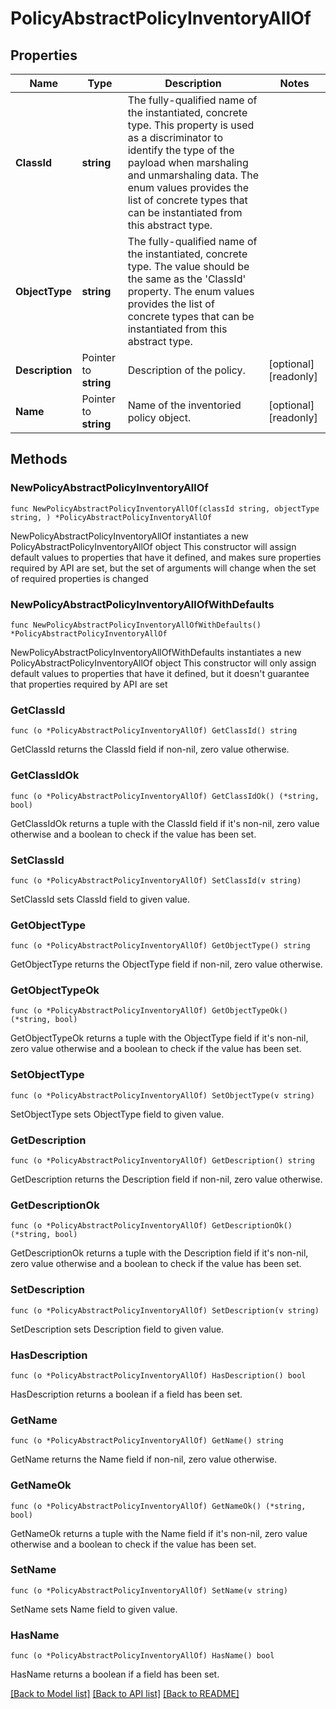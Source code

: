# PolicyAbstractPolicyInventoryAllOf

## Properties

Name | Type | Description | Notes
------------ | ------------- | ------------- | -------------
**ClassId** | **string** | The fully-qualified name of the instantiated, concrete type. This property is used as a discriminator to identify the type of the payload when marshaling and unmarshaling data. The enum values provides the list of concrete types that can be instantiated from this abstract type. | 
**ObjectType** | **string** | The fully-qualified name of the instantiated, concrete type. The value should be the same as the &#39;ClassId&#39; property. The enum values provides the list of concrete types that can be instantiated from this abstract type. | 
**Description** | Pointer to **string** | Description of the policy. | [optional] [readonly] 
**Name** | Pointer to **string** | Name of the inventoried policy object. | [optional] [readonly] 

## Methods

### NewPolicyAbstractPolicyInventoryAllOf

`func NewPolicyAbstractPolicyInventoryAllOf(classId string, objectType string, ) *PolicyAbstractPolicyInventoryAllOf`

NewPolicyAbstractPolicyInventoryAllOf instantiates a new PolicyAbstractPolicyInventoryAllOf object
This constructor will assign default values to properties that have it defined,
and makes sure properties required by API are set, but the set of arguments
will change when the set of required properties is changed

### NewPolicyAbstractPolicyInventoryAllOfWithDefaults

`func NewPolicyAbstractPolicyInventoryAllOfWithDefaults() *PolicyAbstractPolicyInventoryAllOf`

NewPolicyAbstractPolicyInventoryAllOfWithDefaults instantiates a new PolicyAbstractPolicyInventoryAllOf object
This constructor will only assign default values to properties that have it defined,
but it doesn't guarantee that properties required by API are set

### GetClassId

`func (o *PolicyAbstractPolicyInventoryAllOf) GetClassId() string`

GetClassId returns the ClassId field if non-nil, zero value otherwise.

### GetClassIdOk

`func (o *PolicyAbstractPolicyInventoryAllOf) GetClassIdOk() (*string, bool)`

GetClassIdOk returns a tuple with the ClassId field if it's non-nil, zero value otherwise
and a boolean to check if the value has been set.

### SetClassId

`func (o *PolicyAbstractPolicyInventoryAllOf) SetClassId(v string)`

SetClassId sets ClassId field to given value.


### GetObjectType

`func (o *PolicyAbstractPolicyInventoryAllOf) GetObjectType() string`

GetObjectType returns the ObjectType field if non-nil, zero value otherwise.

### GetObjectTypeOk

`func (o *PolicyAbstractPolicyInventoryAllOf) GetObjectTypeOk() (*string, bool)`

GetObjectTypeOk returns a tuple with the ObjectType field if it's non-nil, zero value otherwise
and a boolean to check if the value has been set.

### SetObjectType

`func (o *PolicyAbstractPolicyInventoryAllOf) SetObjectType(v string)`

SetObjectType sets ObjectType field to given value.


### GetDescription

`func (o *PolicyAbstractPolicyInventoryAllOf) GetDescription() string`

GetDescription returns the Description field if non-nil, zero value otherwise.

### GetDescriptionOk

`func (o *PolicyAbstractPolicyInventoryAllOf) GetDescriptionOk() (*string, bool)`

GetDescriptionOk returns a tuple with the Description field if it's non-nil, zero value otherwise
and a boolean to check if the value has been set.

### SetDescription

`func (o *PolicyAbstractPolicyInventoryAllOf) SetDescription(v string)`

SetDescription sets Description field to given value.

### HasDescription

`func (o *PolicyAbstractPolicyInventoryAllOf) HasDescription() bool`

HasDescription returns a boolean if a field has been set.

### GetName

`func (o *PolicyAbstractPolicyInventoryAllOf) GetName() string`

GetName returns the Name field if non-nil, zero value otherwise.

### GetNameOk

`func (o *PolicyAbstractPolicyInventoryAllOf) GetNameOk() (*string, bool)`

GetNameOk returns a tuple with the Name field if it's non-nil, zero value otherwise
and a boolean to check if the value has been set.

### SetName

`func (o *PolicyAbstractPolicyInventoryAllOf) SetName(v string)`

SetName sets Name field to given value.

### HasName

`func (o *PolicyAbstractPolicyInventoryAllOf) HasName() bool`

HasName returns a boolean if a field has been set.


[[Back to Model list]](../README.md#documentation-for-models) [[Back to API list]](../README.md#documentation-for-api-endpoints) [[Back to README]](../README.md)


